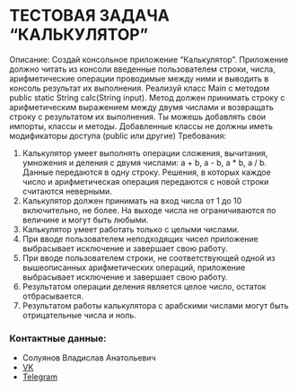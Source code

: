  # ТЕСТОВАЯ ЗАДАЧА “КАЛЬКУЛЯТОР”
 Описание:
 Создай консольное приложение “Калькулятор”. Приложение должно читать из консоли введенные пользователем строки, числа, арифметические операции проводимые между ними и выводить в консоль результат их выполнения.
  Реализуй класс Main с методом public static String calc(String input). Метод должен принимать строку с арифметическим выражением между двумя числами и возвращать строку с результатом их выполнения. Ты можешь добавлять свои импорты, классы и методы. Добавленные 
 классы не должны иметь модификаторы доступа (public или другие)
 Требования:
 1. Калькулятор умеет выполнять операции сложения, вычитания, умножения и деления с двумя числами: a + b, a - b, a * b, a / b. Данные передаются в одну строку. Решения, в которых каждое число и арифметическая операция передаются с новой строки считаются неверными.
 2. Калькулятор должен принимать на вход числа от 1 до 10 включительно, не более. На выходе числа не ограничиваются по величине и могут быть любыми.
 3. Калькулятор умеет работать только с целыми числами.
 4. При вводе пользователем неподходящих чисел приложение выбрасывает исключение и завершает свою работу.
 5. При вводе пользователем строки, не соответствующей одной из вышеописанных арифметических операций, приложение выбрасывает исключение и завершает свою работу.
 6. Результатом операции деления является целое число, остаток отбрасывается. 
 7. Результатом работы калькулятора с арабскими числами могут быть отрицательные числа и ноль.


### Контактные данные:
- Солуянов Владислав Анатольевич
- [VK](https://vk.com/idvlad_soluyanov)
- [Telegram](https://t.me/npo100Vlad)
